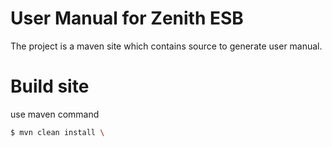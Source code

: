 # User Manual for Zenith ESB
The project is a maven site which contains source to generate user manual. 

# Build site
use maven command
```bash
$ mvn clean install \
```



